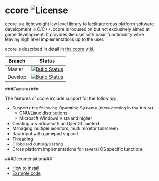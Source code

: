 ccore ![License](http://img.shields.io/badge/license-BSD-red.svg?style=flat)
=====

ccore is a light weight low level library to facilitate cross platform software development in C/C++. ccore is focused on but not exclusively aimed at game development. It provides the user with basic functionality while leaving high level implementations up to the user.

ccore is described in detail in [the ccore wiki.](../../wiki)

| Branch | Status |
| --- | --- |
| Master | [![Build Status](https://travis-ci.org/ccore/ccore.svg?branch=master)](https://travis-ci.org/ccore/ccore) |
| Develop | [![Build Status](https://travis-ci.org/ccore/ccore.svg?branch=develop)](https://travis-ci.org/ccore/ccore) |

###Features###

The features of ccore include support for the following:
- Supports the following Operating Systems (more coming in the future):
  - GNU/Linux distributions
  - Microsoft Windows Vista and higher
- Creating a window with an OpenGL context
- Managing multiple monitors, multi monitor fullscreen
- Raw input with gamepad support
- Threading
- Clipboard cutting/pasting
- Cross platform implementations for several OS specific functions

###Documentation###
- [How to install](../../wiki/Building-the-ccore-library)
- [Example code](../../wiki/Examples)
